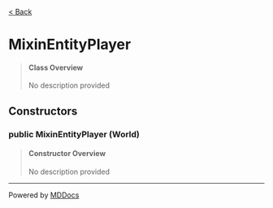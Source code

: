 [< Back](..)
# MixinEntityPlayer #
>#### Class Overview ####
>No description provided
## Constructors ##
### public MixinEntityPlayer (World) ###
>#### Constructor Overview ####
>No description provided
>

---
Powered by [MDDocs](https://github.com/VRCube/MDDocs)